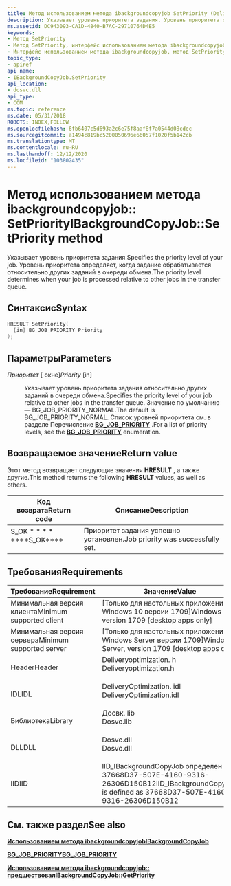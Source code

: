 ```yaml
---
title: Метод использованием метода ibackgroundcopyjob SetPriority (Deliveryoptimization. h)
description: Указывает уровень приоритета задания. Уровень приоритета определяет, когда задание обрабатывается относительно других заданий в очереди обмена.
ms.assetid: DC943093-CA1D-4840-B7AC-29710764D4E5
keywords:
- Метод SetPriority
- Метод SetPriority, интерфейс использованием метода ibackgroundcopyjob
- Интерфейс использованием метода ibackgroundcopyjob, метод SetPriority
topic_type:
- apiref
api_name:
- IBackgroundCopyJob.SetPriority
api_location:
- dosvc.dll
api_type:
- COM
ms.topic: reference
ms.date: 05/31/2018
ROBOTS: INDEX,FOLLOW
ms.openlocfilehash: 6fb6407c5d693a2c6e75f8aaf8f7a0544d08cdec
ms.sourcegitcommit: a1494c819bc5200050696e66057f1020f5b142cb
ms.translationtype: MT
ms.contentlocale: ru-RU
ms.lasthandoff: 12/12/2020
ms.locfileid: "103802435"
---
```

# <a name="ibackgroundcopyjobsetpriority-method"></a><span data-ttu-id="13a9b-107">Метод использованием метода ibackgroundcopyjob:: SetPriority</span><span class="sxs-lookup"><span data-stu-id="13a9b-107">IBackgroundCopyJob::SetPriority method</span></span>

<span data-ttu-id="13a9b-108">Указывает уровень приоритета задания.</span><span class="sxs-lookup"><span data-stu-id="13a9b-108">Specifies the priority level of your job.</span></span> <span data-ttu-id="13a9b-109">Уровень приоритета определяет, когда задание обрабатывается относительно других заданий в очереди обмена.</span><span class="sxs-lookup"><span data-stu-id="13a9b-109">The priority level determines when your job is processed relative to other jobs in the transfer queue.</span></span>

## <a name="syntax"></a><span data-ttu-id="13a9b-110">Синтаксис</span><span class="sxs-lookup"><span data-stu-id="13a9b-110">Syntax</span></span>


```C++
HRESULT SetPriority(
  [in] BG_JOB_PRIORITY Priority
);
```



## <a name="parameters"></a><span data-ttu-id="13a9b-111">Параметры</span><span class="sxs-lookup"><span data-stu-id="13a9b-111">Parameters</span></span>

<dl> <dt>

<span data-ttu-id="13a9b-112">*Приоритет* \[ окне\]</span><span class="sxs-lookup"><span data-stu-id="13a9b-112">*Priority* \[in\]</span></span>
</dt> <dd>

<span data-ttu-id="13a9b-113">Указывает уровень приоритета задания относительно других заданий в очереди обмена.</span><span class="sxs-lookup"><span data-stu-id="13a9b-113">Specifies the priority level of your job relative to other jobs in the transfer queue.</span></span> <span data-ttu-id="13a9b-114">Значение по умолчанию — BG_JOB_PRIORITY_NORMAL.</span><span class="sxs-lookup"><span data-stu-id="13a9b-114">The default is BG_JOB_PRIORITY_NORMAL.</span></span> <span data-ttu-id="13a9b-115">Список уровней приоритета см. в разделе Перечисление [**BG_JOB_PRIORITY**](bg-job-priority-.md) .</span><span class="sxs-lookup"><span data-stu-id="13a9b-115">For a list of priority levels, see the [**BG_JOB_PRIORITY**](bg-job-priority-.md) enumeration.</span></span>

</dd> </dl>

## <a name="return-value"></a><span data-ttu-id="13a9b-116">Возвращаемое значение</span><span class="sxs-lookup"><span data-stu-id="13a9b-116">Return value</span></span>

<span data-ttu-id="13a9b-117">Этот метод возвращает следующие значения **HRESULT** , а также другие.</span><span class="sxs-lookup"><span data-stu-id="13a9b-117">This method returns the following **HRESULT** values, as well as others.</span></span>



| <span data-ttu-id="13a9b-118">Код возврата</span><span class="sxs-lookup"><span data-stu-id="13a9b-118">Return code</span></span>                                                                              | <span data-ttu-id="13a9b-119">Описание</span><span class="sxs-lookup"><span data-stu-id="13a9b-119">Description</span></span>                                   |
|------------------------------------------------------------------------------------------|-----------------------------------------------|
| <dl> <span data-ttu-id="13a9b-120"><dt>S_OK \* \* \* \*</dt></span><span class="sxs-lookup"><span data-stu-id="13a9b-120"><dt>\*\*\*\*S_OK\*\*\*\*</dt></span></span> </dl> | <span data-ttu-id="13a9b-121">Приоритет задания успешно установлен.</span><span class="sxs-lookup"><span data-stu-id="13a9b-121">Job priority was successfully set.</span></span><br/> |



 

## <a name="requirements"></a><span data-ttu-id="13a9b-122">Требования</span><span class="sxs-lookup"><span data-stu-id="13a9b-122">Requirements</span></span>



| <span data-ttu-id="13a9b-123">Требование</span><span class="sxs-lookup"><span data-stu-id="13a9b-123">Requirement</span></span> | <span data-ttu-id="13a9b-124">Значение</span><span class="sxs-lookup"><span data-stu-id="13a9b-124">Value</span></span> |
|-------------------------------------|-----------------------------------------------------------------------------------------------------|
| <span data-ttu-id="13a9b-125">Минимальная версия клиента</span><span class="sxs-lookup"><span data-stu-id="13a9b-125">Minimum supported client</span></span><br/> | <span data-ttu-id="13a9b-126">\[Только для настольных приложений Windows 10 версии 1709\]</span><span class="sxs-lookup"><span data-stu-id="13a9b-126">Windows 10, version 1709 \[desktop apps only\]</span></span><br/>                                           |
| <span data-ttu-id="13a9b-127">Минимальная версия сервера</span><span class="sxs-lookup"><span data-stu-id="13a9b-127">Minimum supported server</span></span><br/> | <span data-ttu-id="13a9b-128">\[Только для настольных приложений Windows Server версии 1709\]</span><span class="sxs-lookup"><span data-stu-id="13a9b-128">Windows Server, version 1709 \[desktop apps only\]</span></span><br/>                                       |
| <span data-ttu-id="13a9b-129">Header</span><span class="sxs-lookup"><span data-stu-id="13a9b-129">Header</span></span><br/>                   | <dl> <span data-ttu-id="13a9b-130"><dt>Deliveryoptimization. h</dt></span><span class="sxs-lookup"><span data-stu-id="13a9b-130"><dt>Deliveryoptimization.h</dt></span></span> </dl>   |
| <span data-ttu-id="13a9b-131">IDL</span><span class="sxs-lookup"><span data-stu-id="13a9b-131">IDL</span></span><br/>                      | <dl> <span data-ttu-id="13a9b-132"><dt>DeliveryOptimization. idl</dt></span><span class="sxs-lookup"><span data-stu-id="13a9b-132"><dt>DeliveryOptimization.idl</dt></span></span> </dl> |
| <span data-ttu-id="13a9b-133">Библиотека</span><span class="sxs-lookup"><span data-stu-id="13a9b-133">Library</span></span><br/>                  | <dl> <span data-ttu-id="13a9b-134"><dt>Досвк. lib</dt></span><span class="sxs-lookup"><span data-stu-id="13a9b-134"><dt>Dosvc.lib</dt></span></span> </dl>                |
| <span data-ttu-id="13a9b-135">DLL</span><span class="sxs-lookup"><span data-stu-id="13a9b-135">DLL</span></span><br/>                      | <dl> <span data-ttu-id="13a9b-136"><dt>Dosvc.dll</dt></span><span class="sxs-lookup"><span data-stu-id="13a9b-136"><dt>Dosvc.dll</dt></span></span> </dl>                |
| <span data-ttu-id="13a9b-137">IID</span><span class="sxs-lookup"><span data-stu-id="13a9b-137">IID</span></span><br/>                      | <span data-ttu-id="13a9b-138">IID_IBackgroundCopyJob определен как 37668D37-507E-4160-9316-26306D150B12</span><span class="sxs-lookup"><span data-stu-id="13a9b-138">IID_IBackgroundCopyJob is defined as 37668D37-507E-4160-9316-26306D150B12</span></span><br/>               |



## <a name="see-also"></a><span data-ttu-id="13a9b-139">См. также раздел</span><span class="sxs-lookup"><span data-stu-id="13a9b-139">See also</span></span>

<dl> <dt>

[<span data-ttu-id="13a9b-140">**Использованием метода ibackgroundcopyjob**</span><span class="sxs-lookup"><span data-stu-id="13a9b-140">**IBackgroundCopyJob**</span></span>](ibackgroundcopyjob-.md)
</dt> <dt>

[<span data-ttu-id="13a9b-141">**BG_JOB_PRIORITY**</span><span class="sxs-lookup"><span data-stu-id="13a9b-141">**BG_JOB_PRIORITY**</span></span>](bg-job-priority-.md)
</dt> <dt>

[<span data-ttu-id="13a9b-142">**Использованием метода ibackgroundcopyjob:: предшествовал**</span><span class="sxs-lookup"><span data-stu-id="13a9b-142">**IBackgroundCopyJob::GetPriority**</span></span>](ibackgroundcopyjob-getpriority.md)
</dt> </dl>

 

 





